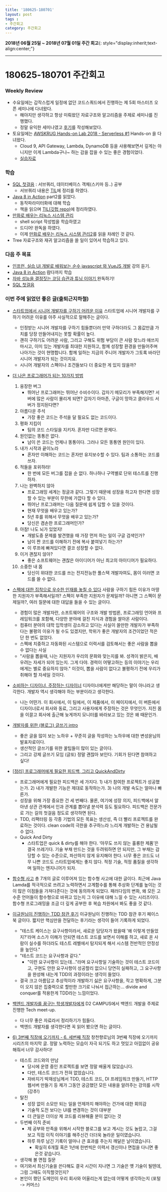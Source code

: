 ```yaml
---
title: '180625-180701'  
layout: post  
tags :  
- 주간회고
category: 주간회고
---
```


**2018년 06월 25일 ~ 2018년 07월 01일 주간 회고**{: style="display:inherit;text-align:center;"}

---

# 180625-180701 주간회고

### Weekly Review
- 수요일에는 갑작스럽게 일정에 없던 코드스쿼드에서 진행하는 제 5회 마스터즈 오픈 세미나에 다녀왔다.
    - 해야지만 생각하고 항상 미뤄왔던 자료구조와 알고리즘을 주제로 세미나를 진행했다.
    - 정말 유익한 세미나였고 [후기](https://gwonsungjun.github.io/seminar/2018/06/27/codesquadSeminar/#)를 작성해보았다.
- 토요일에는 [AWSKRUG Hands-on Lab 2018 - Serverless #1](https://www.meetup.com/ko-KR/awskrug/events/251326459/) Hands-on 을 다녀왔다.
    - Cloud 9, API Gateway, Lambda, DynamoDB 등을 사용해보면서 깊게는 아니지만 이게 Lambda구나~ 하는 감을 잡을 수 있는 좋은 경험이었다.
    - [실습자료](https://github.com/gwonsungjun/serverless-todo-demo)

### 학습
-  [SQL 첫걸음](http://book.naver.com/bookdb/book_detail.nhn?bid=9738902) : 서브쿼리, 데이터베이스 객체(스키마 등..) 공부
    - 서브쿼리 내용은 [TIL](https://github.com/gwonsungjun/TIL/blob/master/RDB/MySQL/subquery.md)에 정리를 하였다.
  - [Java 8 in Action](http://book.naver.com/bookdb/book_detail.nhn?bid=8883567) part2를 읽었다.
    - 동작파라미터화에 대해 학습
    - 책을 읽으며 [TIL(깃헙 repo)](https://github.com/gwonsungjun/TIL/blob/master/Java/java8.md)에 정리하였다.
  - [만화로 배우는 리눅스 시스템 관리](http://book.naver.com/bookdb/book_detail.nhn?bid=10995037)
    - shell script 작성법을 학습하였고
    - 드디어! 완독을 하였다.
    - 이제 [만화로 배우는 리눅스 시스템 관리2](https://book.naver.com/bookdb/book_detail.nhn?bid=11355181)를 읽을 차례인 것 같다.
  - Tree 자료구조와 재귀 알고리즘을 쓸 일이 있어서 학습하고 있다.

### 다음 주 목표
- [인프런, 실습 UI 개발로 배워보는 순수 javascript 와 VueJS 개발](https://www.inflearn.com/course/%EC%88%9C%EC%88%98js-vuejs-%EA%B0%9C%EB%B0%9C-%EA%B0%95%EC%A2%8C/) 강의 듣기.
- [Java 8 in Action](http://book.naver.com/bookdb/book_detail.nhn?bid=8883567) 람다까지 학습
- [자바 성능을 결정짓는 코딩 습관과 튜닝 이야기 ](http://book.naver.com/bookdb/book_detail.nhn?bid=4441100) 완독하기!
- [SQL 첫걸음](http://book.naver.com/bookdb/book_detail.nhn?bid=9738902)

### 이번 주에 읽었던 좋은 글(출퇴근지하철)

- [스타트업에서 시니어 개발자를 구하기 어려운 이유](https://medium.com/happyprogrammer-in-jeju/%EC%8A%A4%ED%83%80%ED%8A%B8%EC%97%85%EC%97%90%EC%84%9C-%EC%8B%9C%EB%8B%88%EC%96%B4-%EA%B0%9C%EB%B0%9C%EC%9E%90%EB%A5%BC-%EA%B5%AC%ED%95%98%EA%B8%B0-%EC%96%B4%EB%A0%A4%EC%9A%B4-%EC%9D%B4%EC%9C%A0-cd123f779052) 스타트업에 시니어 개발자를 구하기 어려운 이유를 아주 사실적으로 말해주는 글이다. 
    - 인정받는 시니어 개발자를 구하기 힘들뿐더러 만약 구하더라도 그 몸값만큼 가치를 당장 만들어내지는 못할 확률이 높다. 
    - 괜히 구하기도 어려운 사람, 그리고 구해도 위험 부담이 큰 사람 찾느라 애쓰지 마시고, 이미 있는 개발자를 최대한 지원하고, 함께 성장할 환경을 만들어주며 나아가는 것이 현명합니다. 함께 일하는 지금의 주니어 개발자가 그토록 바라던 시니어 개발자가 되는 것이지요.
    - 시니어 개발자의 스펙이나 조건들보다 더 중요한 게 있지 않을까?

- [더 나은 프로그래머가 되는 10가지 방법](https://brunch.co.kr/@skykamja24/153) 
    1. 웅장한 버그
        - 뛰어난 프로그래머는 뛰어난 수비수이다. 갑자기 메모리가 부족해지면? 서버에 많은 사람이 몰리게 되면? 갑자기 아마존, 구글이 망하고 클라우드 서버가 정지된다면?
    2. 아름다운 주석
        - 가장 좋은 코드는 주석을 달 필요도 없는 코드이다.
    3. 평화 지킴이
        - 팀의 코드 스타일을 지키자. 혼자만 다르면 문제다.
    4. 원인없는 똥통은 없다.
        - 남이 쓴 코드는 언제나 똥통이다. 그러나 모든 똥통엔 원인이 있다.
    5. 내가 시작과 끝이노라
        - 혼자만 이해하는 코드는 혼자만 유지보수할 수 있다. 팀과 소통하는 코드를 쓰자.
    6. 적들을 포위하라!
        - 한 번에 모든 버그를 잡을 순 없다. 하나하나 구역별로 단위 테스트를 진행하자.
    7. 나는 완벽하지 않아
        - 프로그래밍 세계는 정글과 같다. 그렇기 때문에 성장을 하고자 한다면 성장할 수 있는 부분이 무한에 가깝다 할 수 있다.
        - 뛰어난 프로그래머는 다음 질문에 쉽게 답할 수 있을 것이다.
        - 현재 무엇을 배우고 있는가?
        - 5년 후를 위해서 무엇을 배우고 있는가?
        - 당신은 겸손한 프로그래머인가?
    8. 아참! 나도 뇌가 있었지!
        - 개발도중 문제를 발견했을 때 가장 먼저 하는 일이 구글 검색인가?
        - 남이 짠 코드를 이해하기 전에 복사 붙여넣기 하는가?
        - 이 루프에 빠져있다면 결코 성장할 수 없다.
    9. 이거 괜찮지 않아?
        - 좋은 소프트웨어는 괜찮은 아이디어가 아닌 최고의 아이디어가 필요하다.
    10. 소중한 내 몸
        - 당신이 위대한 코드를 쓰는 전지전능한 풀스택 개발자여도, 몸이 이러면 코드를 쓸 수 없다.

- [스펙에 대한 집착으로 우수한 인재를 놓칠 수 있다](http://m.hanbit.co.kr//network/category/category_view.html?cms_code=CMS6176031466) 사람을 구하기 힘든 이유가 마땅한 지원자가 부족해서일까? 스펙이 부족한 지원자가 문제일까? 아니면 그 스펙이 문제일까?, 여러 질문에 대한 대답을 들을 수 있는 글이다.
    - 경험이 많은 개발자란, 소프트웨어의 구조와 개발 방법론, 프로그래밍 언어와 프레임워크를 포함해, 다양한 분야에 걸친 지식과 경험을 쌀아온 사람이다. 
    - 컴퓨터 분야의 대학 입학생이 감소하고 있다는 사실이 쓸만한 개발자가 부족하다는 불평의 이유가 될 수도 있겠지만, 학위가 좋은 개발자의 조건이었던 적은 단 한 번도 없었다. 
    -  스펙에 치중하고 자동화된 시스템으로 이력서를 검토해서는 좋은 사람을 뽑을 수 없다는 사실
    - "사람을 뽑을때, 나는 지원자가 우리의 문화와 맞는지를 봐. 성격이 밝은지, 배우려는 자세가 되어 있는지. 그게 다야. 경력이 어떻고하는 등의 이야기는 우리에게는 별로 중요하지 않아." 
    이것이, 뽑을 사람이 없다고 불평하기 전에 우리가 취해야 할 자세일 것이다.

- [소비하는 디자이너, 주장하는 디자이너](http://jasonyoo.com/blog/?p=1630) 디자이너에게만 해당하는 말이 아니라고 생각한다. 개발자 역시 생각해야 하는 부분이라고 생각한다.
    - 나는 어떤가. 이 회사에서, 이 팀에서, 이 제품에서, 이 페이지에서, 이 버튼에서 디자이너로서 회사와 동료, 그리고 사용자에게 주장하는 것은 무엇인가. 지친 몸을 이끌고 회사에 출근해 늦게까지 모니터를 바라보고 있는 것은 왜 때문인가.

- [개발자를 위한 (블로그) 글쓰기 intro](https://www.slideshare.net/zzsza/intro-102870757) 
    - 좋은 글을 많이 보는 노하우 + 꾸준히 글을 작성하는 노하우에 대한 변성윤님의 발표자료이다.
    - 생산적인 글쓰기를 위한 꿀팁들이 많이 있는 글이다.
    - 그리고 강제 글쓰기 모임 (글또) 정말 괜찮아 보인다. 기회가 된다면 참여하고 싶다!

- [[정리] 프로그래머에게 필요한 피드백, 그리고 QuickAndDirty](https://spilist.github.io/2018/06/10/feedback-for-programming-expertise.html)
    - 프로그래머에게 필요한 피드백은 세 가지다. 1) 내가 참여한 프로젝트가 성공했는가. 2) 내가 개발한 기능은 제대로 동작하는가. 3) 나의 개발 속도는 얼마나 빠른가. 
    - 성장을 위해 가장 중요한 건 세 번째다. 물론, 여기에 성장 의지, 피드백에서 알아낸 상관 관계에서 인과 관계를 뽑아낼 분석력 등도 필요하다. 피드백은 전문가로 가는 길의 첫걸음 정도로 생각하면 된다.
    - TDD, 리팩터링 등 각종 기법의 모든 목표는 생산성, 즉 더 빨리 프로젝트를 완료하는 것이다. clean code의 극한을 추구하느라 느리게 개발하는 건 용납될 수 없다.
    - Quick And Dirty
        - 스타트업은 quick & dirty를 해야 한다. ‘아무도 쓰지 않는 훌륭한 제품’은 결국 쓰레기다. 기술 부채 만드는 것을 두려워하면 안 되지만, 그 부채는 감당할 수 있는 수준으로, 파산하지 않게 유지해야 한다. 너무 좋은 코드도 너무 나쁜 코드도 스타트업에게는 좋지 않다. 적정 기술, 적정 품질을 생각하며 일하는 엔지니어가 되자.

- [함수형 사고](https://sungjk.github.io/2017/07/17/functional-thinking-1.html) 총 7개의 글로 이루어져 있는 함수형 사고에 대한 글이다. 최근에 Java Lamda를 적극적으로 쓰려고 노력하면서 고계함수를 통해 추상화 단계를 높이는 것이 많은 이점들을 가져다준다는 것에 동의하게 되었다. 패러다임의 변화, 왜 모든 고수준 언어들이 함수형으로 바뀌고 있는지 그 이유에 대해 느낄 수 있는 시리즈이다. 함수형 프로그래밍을 조금 더 깊게 공부한 후 복습 차원에서 봐도 좋을 것 같다.

- [이규원님이 진행하는 TDD 참관 후기](https://m.facebook.com/100003279925334/posts/1720063024779678/) 이규원님이 진행하는 TDD 참관 후기 페이스북 글이다. 짧지만 핵심만을 전달하는 후기라는 생각이 들어 기록하게 되었다.
    - "테스트 케이스는 요구사항이라서, 새로운 담당자가 왔을때 '왜 이렇게 만들었지?'라며 소스가 이해가 안되면 테스트 코드를 보면서 이해를 하고, 새로 온 사람이 실수를 하더라도 테스트 레벨에서 탐지되게 해서 시스템 전반적인 안정성을 높인다."
    - "테스트 코드는 요구사항과 같다."
        - "이런 요구사항이 있는데..."라며 요구사항일 기술하는 것이 테스트 코드이고, 구현도 안한 요구사항이 성공할리 없으니 당연히 실패하고, 그 요구사항을 완성해 내는게 TDD의 과정이라는 생각이 들었다.
    - 결국 크고 아름답고 추상적이라 개발하기 싫은 요구사항을, 작고 명확하게, 그분이 오지 않은 집중력으로 할만한 크기로 나눠서 접근하는... divide and conquer를 적용한게 TDD라는 느낌이었다.  

- [백엔드 개발자를 꿈구는 학생개발자에게](https://d2.naver.com/news/3435170)  D2 CAMPUS에서 백엔드 개발을 주제로 진행한 Tech meet-up. 
    - 다 너무 좋은 자료라서 정리하기가 힘들다.
    - 백엔드 개발자를 생각한다면 꼭 읽어 봤으면 하는 글이다.

- [6) 3번째 직장에 오기까지 - 6. 세번째 직장](http://jojoldu.tistory.com/309) 창천향로님의 3번째 직장에 오기까지 시리즈의 마지막 글. 정말 노력하는 모습이 자극 되기도 하고 멋있고 아낌없이 공유해줘서 너무 감사하다!
    - 테스트 코드와의 만남
        - 당시에 운영 중인 프로젝트를 보면 정말 배울게 많았습니다.
        - 다만, 테스트 코드가 전혀 없었습니다. 
        - 자바지기 박재성님께서 TDD, 테스트 코드, DI 프레임워크 만들기, HTTP 웹서버 만들기 등 제가 그동안 궁금했던 모든 내용을 알려주는 강의를 시작 (강추!)
    - 탈진
        - 성장 없이 소모만 되는 일을 언제까지 해야하는 건가에 대한 회의감
        - 기술적 도전 보다는 UI를 변경하는 것이 대부분
        - 더 큰일은 더이상 제 코드를 리뷰해줄 분이 없다는 것
    - 두번째 이직 준비
        - 제 공부와 만족을 위해서 시작한 블로그를 보고 계시는 것도 놀랍고, 그걸 보고 직접 이직 이야기를 해주신건 더더욱 놀라운 일이였습니다. 
        - 하루 하루 남긴 기록이 얼마나 큰 효과를 주는지 깨달은 날이였습니다.
            - 확실히 6개월 혹은 1년에 한번씩은 이력서 갱신이나 면접을 다니면 좋은것 같습니다. 
    - 생각해 볼 면접 질문
     - 여기와서 최신기술을 쓴다해도 결국 시간이 지나면 그 기술은 옛 기술이 될텐데, 그럼 그때도 이직할것인지?
    - 본인이 했던 도메인이 우리 회사와 어울리는게 없는데 어떻게 생각하는지 (포털 -> 커머스)